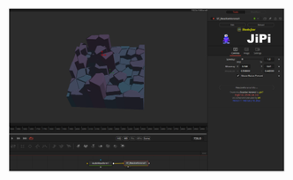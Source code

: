 <!-- +++ DO NOT REMOVE THIS COMMENT +++ DO NOT ADD OR EDIT ANY TEXT BEFORE THIS LINE +++ IT WOULD BE A REALLY BAD IDEA +++ -->

[![Thumbnail](ReactiveVoronoi.png)](https://www.shadertoy.com/view/Ml3GDX "View on Shadertoy.com")

<!-- +++ DO NOT REMOVE THIS COMMENT +++ DO NOT EDIT ANY TEXT THAT COMES AFTER THIS LINE +++ TRUST ME: JUST DON'T DO IT +++ -->
